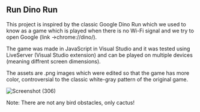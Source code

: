 ## Run Dino Run

This project is inspired by the classic Google Dino Run which we used to know as a game which is played when there is no Wi-Fi signal and we try to open Google (link ->chrome://dino/).

The game was made in JavaScript in Visual Studio and it was tested using LiveServer (Visual Studio extension) and can be played on multiple devices (meaning diffrent screen dimensions).

The assets are .png images which were edited so that the game has more color, controversial to the classic white-gray pattern of the original game.

![Screenshot (306)](https://github.com/user-attachments/assets/1635cd33-578f-4edd-859e-fabf6fb42e96)

Note: There are not any bird obstacles, only cactus!

